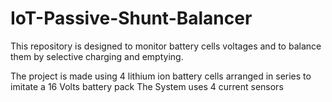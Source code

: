 # IoT-Passive-Shunt-Balancer
This repository is designed to monitor battery cells voltages and to balance them by selective charging and emptying.

The project is made using 4 lithium ion battery cells arranged in series to imitate a 16 Volts battery pack
The System uses 4 current sensors
